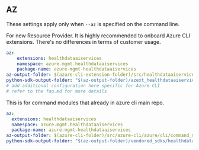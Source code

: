 ## AZ

These settings apply only when `--az` is specified on the command line.

For new Resource Provider. It is highly recommended to onboard Azure CLI extensions. There's no differences in terms of customer usage. 

``` yaml $(az) && $(target-mode) != 'core'
az:
    extensions: healthdataaiservices
    namespace: azure.mgmt.healthdataaiservices
    package-name: azure-mgmt-healthdataaiservices
az-output-folder: $(azure-cli-extension-folder)/src/healthdataaiservices
python-sdk-output-folder: "$(az-output-folder)/azext_healthdataaiservices/vendored_sdks/healthdataaiservices"
# add additional configuration here specific for Azure CLI
# refer to the faq.md for more details
```



This is for command modules that already in azure cli main repo. 
``` yaml $(az) && $(target-mode) == 'core'
az:
  extensions: healthdataaiservices
  namespace: azure.mgmt.healthdataaiservices
  package-name: azure-mgmt-healthdataaiservices
az-output-folder: $(azure-cli-folder)/src/azure-cli/azure/cli/command_modules/healthdataaiservices
python-sdk-output-folder: "$(az-output-folder)/vendored_sdks/healthdataaiservices"
``` 